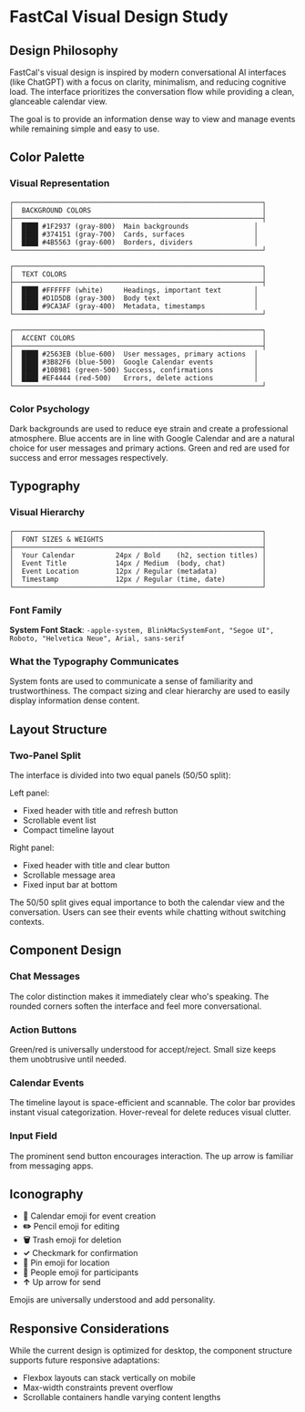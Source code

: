 # FastCal Visual Design Study

## Design Philosophy

FastCal's visual design is inspired by modern conversational AI interfaces (like ChatGPT) with a focus on clarity, minimalism, and reducing cognitive load. The interface prioritizes the conversation flow while providing a clean, glanceable calendar view.

The goal is to provide an information dense way to view and manage events while remaining simple and easy to use.

## Color Palette

### Visual Representation

```
┌─────────────────────────────────────────────────────────────┐
│  BACKGROUND COLORS                                          │
├─────────────────────────────────────────────────────────────┤
│  ████ #1F2937 (gray-800)  Main backgrounds                │
│  ████ #374151 (gray-700)  Cards, surfaces                 │
│  ████ #4B5563 (gray-600)  Borders, dividers               │
└─────────────────────────────────────────────────────────────┘

┌─────────────────────────────────────────────────────────────┐
│  TEXT COLORS                                                │
├─────────────────────────────────────────────────────────────┤
│  ████ #FFFFFF (white)     Headings, important text        │
│  ████ #D1D5DB (gray-300)  Body text                       │
│  ████ #9CA3AF (gray-400)  Metadata, timestamps            │
└─────────────────────────────────────────────────────────────┘

┌─────────────────────────────────────────────────────────────┐
│  ACCENT COLORS                                              │
├─────────────────────────────────────────────────────────────┤
│  ████ #2563EB (blue-600)  User messages, primary actions  │
│  ████ #3B82F6 (blue-500)  Google Calendar events          │
│  ████ #10B981 (green-500) Success, confirmations          │
│  ████ #EF4444 (red-500)   Errors, delete actions          │
└─────────────────────────────────────────────────────────────┘
```

### Color Psychology

Dark backgrounds are used to reduce eye strain and create a professional atmosphere. Blue accents are in line with Google Calendar and are a natural choice for user messages and primary actions. Green and red are used for success and error messages respectively.

## Typography

### Visual Hierarchy

```
┌─────────────────────────────────────────────────────────────┐
│  FONT SIZES & WEIGHTS                                       │
├─────────────────────────────────────────────────────────────┤
│  Your Calendar          24px / Bold    (h2, section titles) │
│  Event Title            14px / Medium  (body, chat)         │
│  Event Location         12px / Regular (metadata)           │
│  Timestamp              12px / Regular (time, date)         │
└─────────────────────────────────────────────────────────────┘
```

### Font Family
**System Font Stack**: `-apple-system, BlinkMacSystemFont, "Segoe UI", Roboto, "Helvetica Neue", Arial, sans-serif`

### What the Typography Communicates

System fonts are used to communicate a sense of familiarity and trustworthiness. The compact sizing and clear hierarchy are used to easily display information dense content.

## Layout Structure

### Two-Panel Split
The interface is divided into two equal panels (50/50 split):

Left panel:
- Fixed header with title and refresh button
- Scrollable event list
- Compact timeline layout

Right panel:
- Fixed header with title and clear button
- Scrollable message area
- Fixed input bar at bottom

The 50/50 split gives equal importance to both the calendar view and the conversation. Users can see their events while chatting without switching contexts.

## Component Design

### Chat Messages

The color distinction makes it immediately clear who's speaking. The rounded corners soften the interface and feel more conversational.

### Action Buttons

Green/red is universally understood for accept/reject. Small size keeps them unobtrusive until needed.

### Calendar Events

The timeline layout is space-efficient and scannable. The color bar provides instant visual categorization. Hover-reveal for delete reduces visual clutter.

### Input Field

The prominent send button encourages interaction. The up arrow is familiar from messaging apps.

## Iconography

- **📅** Calendar emoji for event creation
- **✏️** Pencil emoji for editing
- **🗑️** Trash emoji for deletion
- **✓** Checkmark for confirmation
- **📍** Pin emoji for location
- **👥** People emoji for participants
- **↑** Up arrow for send

Emojis are universally understood and add personality.

## Responsive Considerations

While the current design is optimized for desktop, the component structure supports future responsive adaptations:

- Flexbox layouts can stack vertically on mobile
- Max-width constraints prevent overflow
- Scrollable containers handle varying content lengths